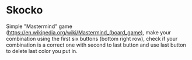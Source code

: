 # Skocko

Simple "Mastermind" game (https://en.wikipedia.org/wiki/Mastermind_(board_game), make your combination using the first six buttons (bottom right row), check if your combination is a correct one with second to last button and use last button to delete last color you put in.
